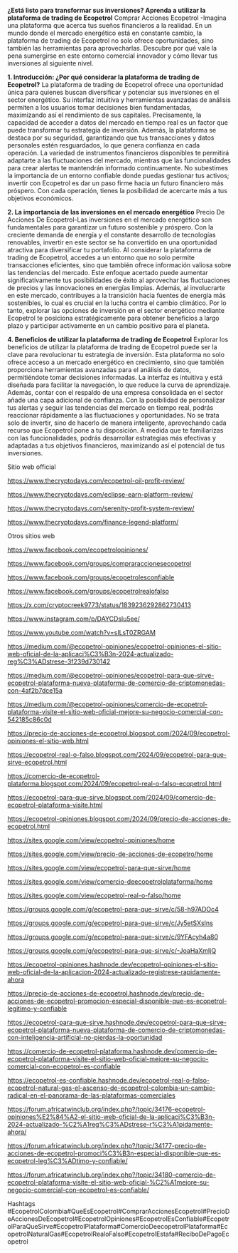 **¿Está listo para transformar sus inversiones? Aprenda a utilizar la plataforma de trading de Ecopetrol**
Comprar Acciones Ecopetrol -Imagina una plataforma que acerca tus sueños financieros a la realidad. En un mundo donde el mercado energético está en constante cambio, la plataforma de trading de Ecopetrol no solo ofrece oportunidades, sino también las herramientas para aprovecharlas. Descubre por qué vale la pena sumergirse en este entorno comercial innovador y cómo llevar tus inversiones al siguiente nivel.

**1. Introducción: ¿Por qué considerar la plataforma de trading de Ecopetrol?**
La plataforma de trading de Ecopetrol ofrece una oportunidad única para quienes buscan diversificar y potenciar sus inversiones en el sector energético. Su interfaz intuitiva y herramientas avanzadas de análisis permiten a los usuarios tomar decisiones bien fundamentadas, maximizando así el rendimiento de sus capitales. Precisamente, la capacidad de acceder a datos del mercado en tiempo real es un factor que puede transformar tu estrategia de inversión. Además, la plataforma se destaca por su seguridad, garantizando que tus transacciones y datos personales estén resguardados, lo que genera confianza en cada operación. La variedad de instrumentos financieros disponibles te permitirá adaptarte a las fluctuaciones del mercado, mientras que las funcionalidades para crear alertas te mantendrán informado continuamente. No subestimes la importancia de un entorno confiable donde puedas gestionar tus activos; invertir con Ecopetrol es dar un paso firme hacia un futuro financiero más próspero. Con cada operación, tienes la posibilidad de acercarte más a tus objetivos económicos.

**2. La importancia de las inversiones en el mercado energético**
Precio De Acciones De Ecopetrol-Las inversiones en el mercado energético son fundamentales para garantizar un futuro sostenible y próspero. Con la creciente demanda de energía y el constante desarrollo de tecnologías renovables, invertir en este sector se ha convertido en una oportunidad atractiva para diversificar tu portafolio. Al considerar la plataforma de trading de Ecopetrol, accedes a un entorno que no solo permite transacciones eficientes, sino que también ofrece información valiosa sobre las tendencias del mercado. Este enfoque acertado puede aumentar significativamente tus posibilidades de éxito al aprovechar las fluctuaciones de precios y las innovaciones en energías limpias. Además, al involucrarte en este mercado, contribuyes a la transición hacia fuentes de energía más sostenibles, lo cual es crucial en la lucha contra el cambio climático. Por lo tanto, explorar las opciones de inversión en el sector energético mediante Ecopetrol te posiciona estratégicamente para obtener beneficios a largo plazo y participar activamente en un cambio positivo para el planeta.

**4. Beneficios de utilizar la plataforma de trading de Ecopetrol**
Explorar los beneficios de utilizar la plataforma de trading de Ecopetrol puede ser la clave para revolucionar tu estrategia de inversión. Esta plataforma no solo ofrece acceso a un mercado energético en crecimiento, sino que también proporciona herramientas avanzadas para el análisis de datos, permitiéndote tomar decisiones informadas. La interfaz es intuitiva y está diseñada para facilitar la navegación, lo que reduce la curva de aprendizaje. Además, contar con el respaldo de una empresa consolidada en el sector añade una capa adicional de confianza. Con la posibilidad de personalizar tus alertas y seguir las tendencias del mercado en tiempo real, podrás reaccionar rápidamente a las fluctuaciones y oportunidades. No se trata solo de invertir, sino de hacerlo de manera inteligente, aprovechando cada recurso que Ecopetrol pone a tu disposición. A medida que te familiarizas con las funcionalidades, podrás desarrollar estrategias más efectivas y adaptadas a tus objetivos financieros, maximizando así el potencial de tus inversiones.

Sitio web official

https://www.thecryptodays.com/ecopetrol-oil-profit-review/

https://www.thecryptodays.com/eclipse-earn-platform-review/

https://www.thecryptodays.com/serenity-profit-system-review/

https://www.thecryptodays.com/finance-legend-platform/

Otros sitios web

https://www.facebook.com/ecopetrolopiniones/

https://www.facebook.com/groups/compraraccionesecopetrol

https://www.facebook.com/groups/ecopetrolesconfiable

https://www.facebook.com/groups/ecopetrolrealofalso

https://x.com/cryptocreek9773/status/1839236292862730413

https://www.instagram.com/p/DAYCDslu5ee/

https://www.youtube.com/watch?v=sILsT0ZRGAM

https://medium.com/@ecopetrol-opiniones/ecopetrol-opiniones-el-sitio-web-oficial-de-la-aplicaci%C3%B3n-2024-actualizado-reg%C3%ADstrese-3f239d730142

https://medium.com/@ecopetrol-opiniones/ecopetrol-para-que-sirve-ecopetrol-plataforma-nueva-plataforma-de-comercio-de-criptomonedas-con-4af2b7dce15a

https://medium.com/@ecopetrol-opiniones/comercio-de-ecopetrol-plataforma-visite-el-sitio-web-oficial-mejore-su-negocio-comercial-con-542185c86c0d

https://precio-de-acciones-de-ecopetrol.blogspot.com/2024/09/ecopetrol-opiniones-el-sitio-web.html

https://ecopetrol-real-o-falso.blogspot.com/2024/09/ecopetrol-para-que-sirve-ecopetrol.html

https://comercio-de-ecopetrol-plataforma.blogspot.com/2024/09/ecopetrol-real-o-falso-ecopetrol.html

https://ecopetrol-para-que-sirve.blogspot.com/2024/09/comercio-de-ecopetrol-plataforma-visite.html

https://ecopetrol-opiniones.blogspot.com/2024/09/precio-de-acciones-de-ecopetrol.html

https://sites.google.com/view/ecopetrol-opiniones/home

https://sites.google.com/view/precio-de-acciones-de-ecopetro/home

https://sites.google.com/view/ecopetrol-para-que-sirve/home

https://sites.google.com/view/comercio-deecopetrolplataforma/home

https://sites.google.com/view/ecopetrol-real-o-falso/home

https://groups.google.com/g/ecopetrol-para-que-sirve/c/58-h97ADOc4

https://groups.google.com/g/ecopetrol-para-que-sirve/c/Jy5etSXsIns

https://groups.google.com/g/ecopetrol-para-que-sirve/c/9YFAcyh4a80

https://groups.google.com/g/ecopetrol-para-que-sirve/c/-JoaHaXmIjQ

https://ecopetrol-opiniones.hashnode.dev/ecopetrol-opiniones-el-sitio-web-oficial-de-la-aplicacion-2024-actualizado-registrese-rapidamente-ahora

https://precio-de-acciones-de-ecopetrol.hashnode.dev/precio-de-acciones-de-ecopetrol-promocion-especial-disponible-que-es-ecopetrol-legitimo-y-confiable

https://ecopetrol-para-que-sirve.hashnode.dev/ecopetrol-para-que-sirve-ecopetrol-plataforma-nueva-plataforma-de-comercio-de-criptomonedas-con-inteligencia-artificial-no-pierdas-la-oportunidad

https://comercio-de-ecopetrol-plataforma.hashnode.dev/comercio-de-ecopetrol-plataforma-visite-el-sitio-web-oficial-mejore-su-negocio-comercial-con-ecopetrol-es-confiable

https://ecopetrol-es-confiable.hashnode.dev/ecopetrol-real-o-falso-ecopetrol-natural-gas-el-ascenso-de-ecopetrol-colombia-un-cambio-radical-en-el-panorama-de-las-plataformas-comerciales

https://forum.africatwinclub.org/index.php?/topic/34176-ecopetrol-opiniones%E2%84%A2-el-sitio-web-oficial-de-la-aplicaci%C3%B3n-2024-actualizado-%C2%A1reg%C3%ADstrese-r%C3%A1pidamente-ahora/

https://forum.africatwinclub.org/index.php?/topic/34177-precio-de-acciones-de-ecopetrol-promoci%C3%B3n-especial-disponible-que-es-ecopetrol-leg%C3%ADtimo-y-confiable/

https://forum.africatwinclub.org/index.php?/topic/34180-comercio-de-ecopetrol-plataforma-visite-el-sitio-web-oficial-%C2%A1mejore-su-negocio-comercial-con-ecopetrol-es-confiable/

Hashtags
#EcopetrolColombia#QueEsEcopetrol#ComprarAccionesEcopetrol#PrecioDeAccionesDeEcopetrol#EcopetrolOpiniones#EcopetrolEsConfiable#EcopetrolParaQueSirve#EcopetrolPlataforma#ComercioDeecopetrolPlataforma#EcopetrolNaturalGas#EcopetrolRealoFalso#EcopetrolEstafa#ReciboDePagoEcopetrol

